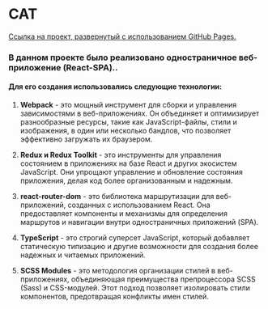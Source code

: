 # CAT

[Ссылка на проект, развернутый с использованием GitHub Pages.](https://dishchetinkina.github.io/CAT/)

### В данном проекте было реализовано одностраничное веб-приложение (React-SPA).. 

#### Для его создания использовались следующие технологии:

1. **Webpack** - это мощный инструмент для сборки и управления зависимостями в веб-приложениях. Он объединяет и оптимизирует разнообразные ресурсы, такие как JavaScript-файлы, стили и изображения, в один или несколько бандлов, что позволяет эффективно загружать их браузером.

2. **Redux и Redux Toolkit** - это инструменты для управления состоянием в приложениях на базе React и других экосистем JavaScript. Они упрощают управление и обновление состояния приложения, делая код более организованным и надежным.

3. **react-router-dom** - это библиотека маршрутизации для веб-приложений, созданных с использованием React. Она предоставляет компоненты и механизмы для определения маршрутов и навигации внутри одностраничных приложений (SPA).

4. **TypeScript** - это строгий суперсет JavaScript, который добавляет статическую типизацию и другие возможности для создания более надежных и читаемых приложений.

5. **SCSS Modules** - это методология организации стилей в веб-приложениях, объединяющая преимущества препроцессора SCSS (Sass) и CSS-модулей. Этот подход позволяет изолировать стили компонентов, предотвращая конфликты имен стилей.